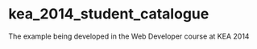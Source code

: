 kea_2014_student_catalogue
==========================

The example being developed in the Web Developer course at KEA 2014
